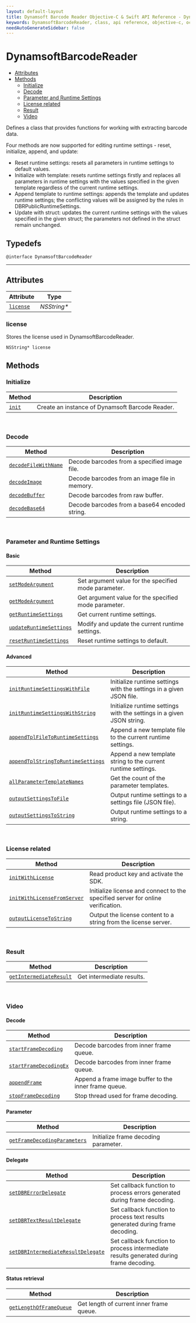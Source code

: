 ```yaml
---
layout: default-layout
title: Dynamsoft Barcode Reader Objective-C & Swift API Reference - DynamsoftBarcodeReader Class
keywords: DynamsoftBarcodeReader, class, api reference, objective-c, oc, swift
needAutoGenerateSidebar: false
---
```



# DynamsoftBarcodeReader
- [Attributes](#attributes)
- [Methods](#methods)
    * [Initialize](#initialize)
    * [Decode](#decode)
    * [Parameter and Runtime Settings](#parameter-and-runtime-settings)
    * [License related](#license-related)
    * [Result](#result)
    * [Video](#video)

Defines a class that provides functions for working with extracting barcode data. 

Four methods are now supported for editing runtime settings - reset, initialize, append, and update:
- Reset runtime settings: resets all parameters in runtime settings to default values.
- Initialize with template: resets runtime settings firstly and replaces all parameters in runtime settings with the values specified in the given template regardless of the current runtime settings.
- Append template to runtime settings: appends the template and updates runtime settings; the conflicting values will be assigned by the rules in DBRPublicRuntimeSettings.
- Update with struct: updates the current runtime settings with the values specified in the given struct; the parameters not defined in the struct remain unchanged.

## Typedefs

```objc
@interface DynamsoftBarcodeReader
```  
  
---
  

## Attributes 
  
| Attribute | Type |
|---------- | ---- |
| [`license`](#license) | *NSString\** |


### license
Stores the license used in DynamsoftBarcodeReader.
```objc
NSString* license
```

## Methods

### Initialize
  
  | Method               | Description |
  |----------------------|-------------|
  | [`init`](../api/initialize.md#init) | Create an instance of Dynamsoft Barcode Reader. |

&nbsp; 


### Decode

  | Method               | Description |
  |----------------------|-------------|
  | [`decodeFileWithName`](../api/decode.md#decodefilewithname) | Decode barcodes from a specified image file. |
  | [`decodeImage`](../api/decode.md#decodeimage) | Decode barcodes from an image file in memory. |
  | [`decodeBuffer`](../api/decode.md#decodebuffer) | Decode barcodes from raw buffer. |
  | [`decodeBase64`](../api/decode.md#decodebase64) | Decode barcodes from a base64 encoded string. |


&nbsp; 


### Parameter and Runtime Settings

#### Basic
  
  | Method               | Description |
  |----------------------|-------------|
  | [`setModeArgument`](../api/parameter-and-runtime-settings-basic.md#setmodeargument) | Set argument value for the specified mode parameter. |
  | [`getModeArgument`](../api/parameter-and-runtime-settings-basic.md#getmodeargument) | Get argument value for the specified mode parameter. |
  | [`getRuntimeSettings`](../api/parameter-and-runtime-settings-basic.md#getruntimesettings) | Get current runtime settings. |
  | [`updateRuntimeSettings`](../api/parameter-and-runtime-settings-basic.md#updateruntimesettings) | Modify and update the current runtime settings. |
  | [`resetRuntimeSettings`](../api/parameter-and-runtime-settings-basic.md#resetruntimesettings) | Reset runtime settings to default. |

#### Advanced
  
  | Method               | Description |
  |----------------------|-------------|
  | [`initRuntimeSettingsWithFile`](../api/parameter-and-runtime-settings-advanced.md#initruntimesettingswithfile) | Initialize runtime settings with the settings in a given JSON file. |
  | [`initRuntimeSettingsWithString`](../api/parameter-and-runtime-settings-advanced.md#initruntimesettingswithstring) | Initialize runtime settings with the settings in a given JSON string. |
  | [`appendTplFileToRuntimeSettings`](../api/parameter-and-runtime-settings-advanced.md#appendtplfiletoruntimesettings) | Append a new template file to the current runtime settings. |
  | [`appendTplStringToRuntimeSettings`](../api/parameter-and-runtime-settings-advanced.md#appendtplstringtoruntimesettings) | Append a new template string to the current runtime settings. |
  | [`allParameterTemplateNames`](../api/parameter-and-runtime-settings-advanced.md#allparametertemplatenames) | Get the count of the parameter templates. |
  | [`outputSettingsToFile`](../api/parameter-and-runtime-settings-advanced.md#outputsettingstofile) | Output runtime settings to a settings file (JSON file). |
  | [`outputSettingsToString`](../api/parameter-and-runtime-settings-advanced.md#outputsettingstostring) | Output runtime settings to a string. |


&nbsp; 


### License related
   
  | Method               | Description |
  |----------------------|-------------|
  | [`initWithLicense`](../api/license.md#initwithlicense) | Read product key and activate the SDK. |
  | [`initWithLicenseFromServer`](../api/license.md#initwithlicensefromserver) | Initialize license and connect to the specified server for online verification. |
  | [`outputLicenseToString`](../api/license.md#outputlicensetostring) | Output the license content to a string from the license server. |

&nbsp; 


### Result
   
  | Method               | Description |
  |----------------------|-------------|
  | [`getIntermediateResult`](../api/result.md#getintermediateresult) | Get intermediate results. |


&nbsp; 


### Video
#### Decode
   
  | Method               | Description |
  |----------------------|-------------|
  | [`startFrameDecoding`](../api/video.md#startframedecoding) | Decode barcodes from inner frame queue. |
  | [`startFrameDecodingEx`](../api/video.md#startframedecodingex) | Decode barcodes from inner frame queue. |
  | [`appendFrame`](../api/video.md#appendframe) | Append a frame image buffer to the inner frame queue. |
  | [`stopFrameDecoding`](../api/video.md#stopframedecoding) | Stop thread used for frame decoding. |

#### Parameter
   
  | Method               | Description |
  |----------------------|-------------|
  | [`getFrameDecodingParameters`](../api/video.md#getframedecodingparameters) | Initialize frame decoding parameter. |

#### Delegate
   
  | Method               | Description |
  |----------------------|-------------|
  | [`setDBRErrorDelegate`](../api/video.md#setdbrerrordelegate) | Set callback function to process errors generated during frame decoding. |
  | [`setDBRTextResultDelegate`](../api/video.md#setdbrtextresultdelegate) | Set callback function to process text results generated during frame decoding. |
  | [`setDBRIntermediateResultDelegate`](../api/video.md#setdbrintermediateresultdelegate) | Set callback function to process intermediate results generated during frame decoding. |

#### Status retrieval
   
  | Method               | Description |
  |----------------------|-------------|
  | [`getLengthOfFrameQueue`](../api/video.md#getlengthofframequeue) | Get length of current inner frame queue. |
  

&nbsp; 